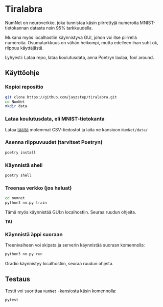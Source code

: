 # Tiralabra

NumNet on neuroverkko, joka tunnistaa käsin piirrettyjä numeroita MNIST-tietokannan datasta noin 95% tarkkuudella.

Mukana myös localhostiin käynnistyvä GUI, johon voi itse piirrellä numeroita. Osumatarkkuus on vähän heikompi, mutta edelleen ihan suht ok, riippuu käyttäjästä.

Lyhyesti: Lataa repo, lataa koulutusdata, anna Poetryn laulaa, fool around.

## Käyttöohje

### Kopioi repositio

```bash
git clone https://github.com/jayzstep/tiralabra.git
cd NumNet
mkdir data
```
### Lataa koulutusdata, eli MNIST-tietokanta

Lataa [täältä](https://www.kaggle.com/datasets/oddrationale/mnist-in-csv/data) molemmat CSV-tiedostot ja laita ne kansioon `NumNet/data/`

### Asenna riippuvuudet (tarvitset Poetryn)

```bash
poetry install
```

### Käynnistä shell
```bash
poetry shell
```

### Treenaa verkko (jos haluat)
```bash
cd numnet
python3 nn.py train
```
Tämä myös käynnistää GUI:n localhostiin. Seuraa ruudun ohjeita.

**TAI**

### Käynnistä äppi suoraan
Treenivaiheen voi skipata ja serverin käynnistää suoraan komennolla:
```bash
python3 nn.py run
```
Gradio käynnistyy localhostiin, seuraa ruudun ohjeita.

## Testaus
Testit voi suorittaa `NumNet` -kansiosta käsin komennolla:
```bash
pytest
```
